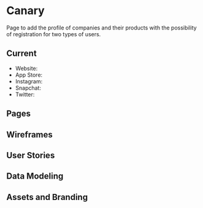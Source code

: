 # Canary

Page to add the profile of companies and their products with the possibility of registration for two types of users.

## Current
- Website: 
- App Store: 
- Instagram:
- Snapchat: 
- Twitter: 

## Pages

## Wireframes

## User Stories

## Data Modeling

## Assets and Branding

